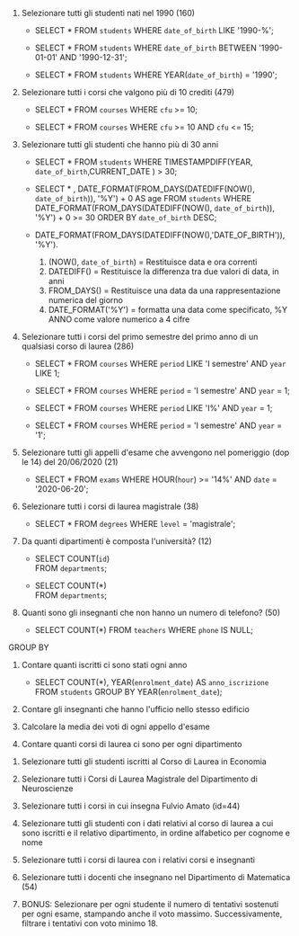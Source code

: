 1. Selezionare tutti gli studenti nati nel 1990 (160)

    -   SELECT * 
        FROM `students` 
        WHERE `date_of_birth` LIKE '1990-%';

    -   SELECT * 
        FROM `students` 
        WHERE `date_of_birth` 
        BETWEEN '1990-01-01' AND '1990-12-31';

    -   SELECT * 
        FROM `students` 
        WHERE YEAR(`date_of_birth`) = '1990';

2. Selezionare tutti i corsi che valgono più di 10 crediti (479)

    -   SELECT * 
        FROM `courses` 
        WHERE `cfu` >= 10;

    -   SELECT * 
        FROM `courses` 
        WHERE `cfu` >= 10 AND `cfu` <= 15;

3. Selezionare tutti gli studenti che hanno più di 30 anni

    -   SELECT * 
        FROM `students` 
        WHERE TIMESTAMPDIFF(YEAR, `date_of_birth`,CURRENT_DATE ) > 30;

    -   SELECT * , DATE_FORMAT(FROM_DAYS(DATEDIFF(NOW(), `date_of_birth`)),     '%Y') + 0 AS age 
        FROM `students` 
        WHERE DATE_FORMAT(FROM_DAYS(DATEDIFF(NOW(), `date_of_birth`)), '%Y') + 0 >= 30 
        ORDER BY `date_of_birth` DESC;

    - DATE_FORMAT(FROM_DAYS(DATEDIFF(NOW(),'DATE_OF_BIRTH')), '%Y').
        1. (NOW(), `date_of_birth`) = Restituisce data e ora correnti
        2. DATEDIFF() = Restituisce la differenza tra due valori di data, in anni
        3. FROM_DAYS() = Restituisce una data da una rappresentazione numerica del giorno
        4. DATE_FORMAT('%Y') = formatta una data come specificato, %Y  ANNO come valore numerico a 4 cifre

    

4. Selezionare tutti i corsi del primo semestre del primo anno di un qualsiasi corso di laurea (286)

    -   SELECT * 
        FROM `courses` 
        WHERE `period` LIKE 'I semestre' 
        AND `year` LIKE 1;

    -   SELECT * 
        FROM `courses` 
        WHERE `period` = 'I semestre' 
        AND `year` = 1;

    -   SELECT * 
        FROM `courses` 
        WHERE `period` LIKE 'I%' 
        AND `year` = 1;

    -   SELECT * 
        FROM `courses` 
        WHERE `period` = 'I semestre' 
        AND `year` = '1';

5. Selezionare tutti gli appelli d'esame che avvengono nel pomeriggio (dop le 14) del 20/06/2020 (21)

    -   SELECT * 
        FROM `exams` 
        WHERE HOUR(`hour`) >= '14%' 
        AND `date` = '2020-06-20';

6. Selezionare tutti i corsi di laurea magistrale (38)

    -   SELECT * 
        FROM `degrees` 
        WHERE `level` = 'magistrale';   

7. Da quanti dipartimenti è composta l'università? (12)

    -   SELECT COUNT(`id`)   
        FROM `departments`;

    -   SELECT COUNT(*)  
        FROM `departments`;

8. Quanti sono gli insegnanti che non hanno un numero di telefono? (50)

    -   SELECT COUNT(*) 
        FROM `teachers` 
        WHERE `phone` IS NULL;

<!-- ////////////////////////////////////////////////////////////////////// -->

GROUP BY

1. Contare quanti iscritti ci sono stati ogni anno

    -   SELECT COUNT(*), YEAR(`enrolment_date`) AS `anno_iscrizione` 
        FROM `students`
        GROUP BY  YEAR(`enrolment_date`);

2. Contare gli insegnanti che hanno l'ufficio nello stesso edificio

    

3. Calcolare la media dei voti di ogni appello d'esame

4. Contare quanti corsi di laurea ci sono per ogni dipartimento

<!-- ////////////////////////////////////////////////////////////////////// -->

1. Selezionare tutti gli studenti iscritti al Corso di Laurea in Economia

2. Selezionare tutti i Corsi di Laurea Magistrale del Dipartimento di
Neuroscienze

3. Selezionare tutti i corsi in cui insegna Fulvio Amato (id=44)

4. Selezionare tutti gli studenti con i dati relativi al corso di laurea a cui
sono iscritti e il relativo dipartimento, in ordine alfabetico per cognome e
nome

5. Selezionare tutti i corsi di laurea con i relativi corsi e insegnanti

6. Selezionare tutti i docenti che insegnano nel Dipartimento di
Matematica (54)

7. BONUS: Selezionare per ogni studente il numero di tentativi sostenuti
per ogni esame, stampando anche il voto massimo. Successivamente,
filtrare i tentativi con voto minimo 18.


